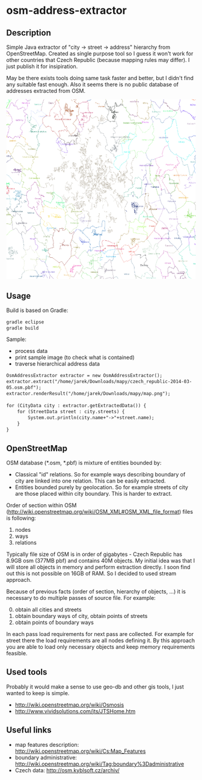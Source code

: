 # osm-address-extractor

## Description

Simple Java extractor of "city -> street -> address" hierarchy from OpenStreetMap. Created as single purpose tool so I guess it won't work for other countries that Czech Republic (because mapping rules may differ). I just publish it for insipiration.

May be there exists tools doing same task faster and better, but I didn't find any suitable fast enough. Also it seems there is no public database of addresses extracted from OSM.

![Sample visualization](/sample_vis.png "Sample visualization")

## Usage

Build is based on Gradle:
```
gradle eclipse
gradle build
```

Sample:

* process data
* print sample image (to check what is contained)
* traverse hierarchical address data


```
OsmAddressExtractor extractor = new OsmAddressExtractor();
extractor.extract("/home/jarek/Downloads/mapy/czech_republic-2014-03-05.osm.pbf");
extractor.renderResult("/home/jarek/Downloads/mapy/map.png");
		
for (CityData city : extractor.getExtractedData()) {
	for (StreetData street : city.streets) {
		System.out.println(city.name+"->"+street.name);
	}
}
```

## OpenStreetMap

OSM database (*.osm, *.pbf) is mixture of entities bounded by:
* Classical "id" relations. So for example ways describing boundary of city are linked into one relation. This can be easily extracted.
* Entities bounded purely by geolocation. So for example streets of city are those placed within city boundary. This is harder to extract.

Order of section within OSM (http://wiki.openstreetmap.org/wiki/OSM_XML#OSM_XML_file_format) files is following:

1. nodes
2. ways
3. relations

Typically file size of OSM is in order of gigabytes - Czech Republic has 8.9GB osm (377MB pbf) and contains 40M objects. My initial idea was that I will store all objects in memory and perform extraction directly. I soon find out this is not possible on 16GB of RAM. So I decided to used stream approach.

Because of previous facts (order of section, hierarchy of objects, ...) it is necessary to do multiple passes of source file. For example:

0. obtain all cities and streets
1. obtain boundary ways of city, obtain points of streets
2. obtain points of boundary ways

In each pass load requirements for next pass are collected. For example for street there the load requirements are all nodes defining it. By this approach you are able to load only necessary objects and keep memory requirements feasible.

## Used tools

Probably it would make a sense to use geo-db and other gis tools, I just wanted to keep is simple.

* http://wiki.openstreetmap.org/wiki/Osmosis
* http://www.vividsolutions.com/jts/JTSHome.htm

## Useful links

* map features description: http://wiki.openstreetmap.org/wiki/Cs:Map_Features
* boundary administrative: http://wiki.openstreetmap.org/wiki/Tag:boundary%3Dadministrative
* Czech data: http://osm.kyblsoft.cz/archiv/
